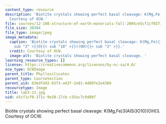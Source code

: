 ```yaml
---
content_type: resource
description: 'Biotite crystals showing perfect basal cleavage: K(Mg,Fe)3(AlSi3O10)(OH)3.
  Courtesy of OCW.'
file: courses/12-108-structure-of-earth-materials-fall-2004/e5cf1cf0371c9e3817cbc35ac7c9d8bf_lab3-22.jpg
file_size: 38304
file_type: image/jpeg
image_metadata:
  caption: 'Biotite crystals showing perfect basal cleavage: K(Mg,Fe){{< sub "3" >}}(AlSi{{<
    sub "3" >}}O{{< sub "10" >}})(OH){{< sub "3" >}}.'
  credit: Courtesy of OCW.
  image-alt: 'Biotite crystals showing perfect basal cleavage. '
learning_resource_types: []
license: https://creativecommons.org/licenses/by-nc-sa/4.0/
ocw_type: OCWImage
parent_title: Phyllosilicates
parent_type: CourseSection
parent_uid: 63bdfd42-83f3-ad3f-2e81-4d007e2e4309
resourcetype: Image
title: lab3-22.jpg
uid: e5cf1cf0-371c-9e38-17cb-c35ac7c9d8bf
---
```

Biotite crystals showing perfect basal cleavage: K(Mg,Fe)3(AlSi3O10)(OH)3. Courtesy of OCW.